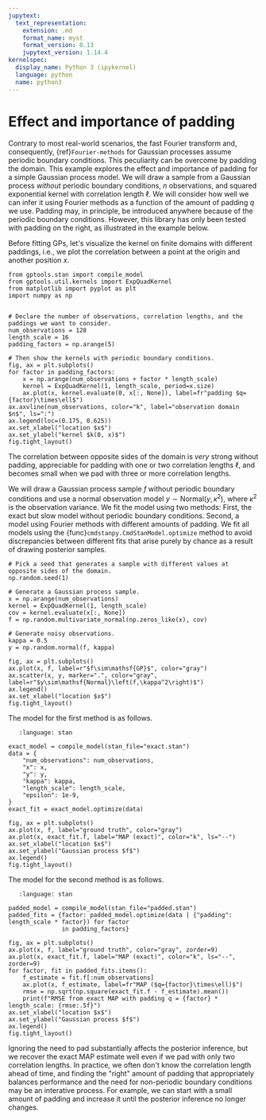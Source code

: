 ```yaml
---
jupytext:
  text_representation:
    extension: .md
    format_name: myst
    format_version: 0.13
    jupytext_version: 1.14.4
kernelspec:
  display_name: Python 3 (ipykernel)
  language: python
  name: python3
---
```


# Effect and importance of padding

Contrary to most real-world scenarios, the fast Fourier transform and, consequently, {ref}`Fourier-methods` for Gaussian processes assume periodic boundary conditions. This peculiarity can be overcome by padding the domain. This example explores the effect and importance of padding for a simple Gaussian process model. We will draw a sample from a Gaussian process *without* periodic boundary conditions, $n$ observations, and squared exponential kernel with correlation length $\ell$. We will consider how well we can infer it using Fourier methods as a function of the amount of padding $q$ we use. Padding may, in principle, be introduced anywhere because of the periodic boundary conditions. However, this library has only been tested with padding on the right, as illustrated in the example below.

Before fitting GPs, let's visualize the kernel on finite domains with different paddings, i.e., we plot the correlation between a point at the origin and another position $x$.

```{code-cell} ipython3
from gptools.stan import compile_model
from gptools.util.kernels import ExpQuadKernel
from matplotlib import pyplot as plt
import numpy as np


# Declare the number of observations, correlation lengths, and the paddings we want to consider.
num_observations = 128
length_scale = 16
padding_factors = np.arange(5)

# Then show the kernels with periodic boundary conditions.
fig, ax = plt.subplots()
for factor in padding_factors:
    x = np.arange(num_observations + factor * length_scale)
    kernel = ExpQuadKernel(1, length_scale, period=x.size)
    ax.plot(x, kernel.evaluate(0, x[:, None]), label=fr"padding $q={factor}\times\ell$")
ax.axvline(num_observations, color="k", label="observation domain $n$", ls=":")
ax.legend(loc=(0.175, 0.625))
ax.set_xlabel("location $x$")
ax.set_ylabel("kernel $k(0, x)$")
fig.tight_layout()
```

The correlation between opposite sides of the domain is *very* strong without padding, appreciable for padding with one or two correlation lengths $\ell$, and becomes small when we pad with three or more correlation lengths.

We will draw a Gaussian process sample $f$ without periodic boundary conditions and use a normal observation model $y\sim\mathsf{Normal}\left(y,\kappa^2\right)$, where $\kappa^2$ is the observation variance. We fit the model using two methods: First, the exact but slow model without periodic boundary conditions. Second, a model using Fourier methods with different amounts of padding. We fit all models using the {func}`cmdstanpy.CmdStanModel.optimize` method to avoid discrepancies between different fits that arise purely by chance as a result of drawing posterior samples.

```{code-cell} ipython3
# Pick a seed that generates a sample with different values at opposite sides of the domain.
np.random.seed(1)

# Generate a Gaussian process sample.
x = np.arange(num_observations)
kernel = ExpQuadKernel(1, length_scale)
cov = kernel.evaluate(x[:, None])
f = np.random.multivariate_normal(np.zeros_like(x), cov)

# Generate noisy observations.
kappa = 0.5
y = np.random.normal(f, kappa)

fig, ax = plt.subplots()
ax.plot(x, f, label=r"$f\sim\mathsf{GP}$", color="gray")
ax.scatter(x, y, marker=".", color="gray", label=r"$y\sim\mathsf{Normal}\left(f,\kappa^2\right)$")
ax.legend()
ax.set_xlabel("location $x$")
fig.tight_layout()
```

The model for the first method is as follows.

```{literalinclude} exact.stan
   :language: stan
```

```{code-cell} ipython3
exact_model = compile_model(stan_file="exact.stan")
data = {
    "num_observations": num_observations,
    "x": x,
    "y": y,
    "kappa": kappa,
    "length_scale": length_scale,
    "epsilon": 1e-9,
}
exact_fit = exact_model.optimize(data)

fig, ax = plt.subplots()
ax.plot(x, f, label="ground truth", color="gray")
ax.plot(x, exact_fit.f, label="MAP (exact)", color="k", ls="--")
ax.set_xlabel("location $x$")
ax.set_ylabel("Gaussian process $f$")
ax.legend()
fig.tight_layout()
```

The model for the second method is as follows.

```{literalinclude} padded.stan
   :language: stan
```

```{code-cell} ipython3
padded_model = compile_model(stan_file="padded.stan")
padded_fits = {factor: padded_model.optimize(data | {"padding": length_scale * factor}) for factor 
               in padding_factors}

fig, ax = plt.subplots()
ax.plot(x, f, label="ground truth", color="gray", zorder=9)
ax.plot(x, exact_fit.f, label="MAP (exact)", color="k", ls="--", zorder=9)
for factor, fit in padded_fits.items():
    f_estimate = fit.f[:num_observations]
    ax.plot(x, f_estimate, label=fr"MAP ($q={factor}\times\ell)$")
    rmse = np.sqrt(np.square(exact_fit.f - f_estimate).mean())
    print(f"RMSE from exact MAP with padding q = {factor} * length_scale: {rmse:.5f}")
ax.set_xlabel("location $x$")
ax.set_ylabel("Gaussian process $f$")
ax.legend()
fig.tight_layout()
```

Ignoring the need to pad substantially affects the posterior inference, but we recover the exact MAP estimate well even if we pad with only two correlation lengths. In practice, we often don't know the correlation length ahead of time, and finding the "right" amount of padding that appropriately balances performance and the need for non-periodic boundary conditions may be an interative process. For example, we can start with a small amount of padding and increase it until the posterior inference no longer changes.
